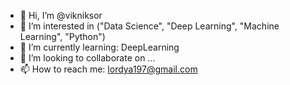 - 👋 Hi, I’m @vikniksor
- 👀 I’m interested in ("Data Science", "Deep Learning", "Machine Learning", "Python")
- 🌱 I’m currently learning: DeepLearning 
- 💞️ I’m looking to collaborate on ...
- 📫 How to reach me: lordya197@gmail.com

<!---
vikniksor/vikniksor is a ✨ special ✨ repository because its `README.md` (this file) appears on your GitHub profile.
You can click the Preview link to take a look at your changes.
--->
